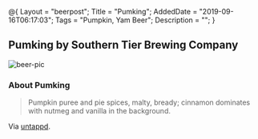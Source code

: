 @{
 Layout = "beerpost";
 Title = "Pumking";
 AddedDate = "2019-09-16T06:17:03";
 Tags = "Pumpkin, Yam Beer";
 Description = "";
 }
 

## Pumking by Southern Tier Brewing Company

![beer-pic]

### About Pumking

> Pumpkin puree and pie spices, malty, bready; cinnamon dominates with nutmeg and vanilla in the background.

Via [untappd][untappd-url].

[untappd-url]: <https://untappd.com//b/southern-tier-brewing-company-pumking/4886>
[beer-pic]: https://jasonpowley.com/assets/img/2019-09-16-pumking.jpeg "Pumking by Southern Tier Brewing Company"
